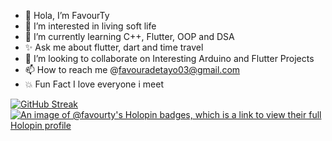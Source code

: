 - 👋 Hola, I’m FavourTy
- 👀 I’m interested in living soft life
- 🌱 I’m currently learning C++, Flutter, OOP and  DSA
- ✨ Ask me about flutter, dart and time travel
- 💞️ I’m looking to collaborate on Interesting Arduino and Flutter Projects
- 📫 How to reach me @favouradetayo03@gmail.com
- 💥 Fun Fact I love everyone i meet
  
 [![GitHub Streak](https://streak-stats.demolab.com?user=favourTy&theme=solarized-dark)](https://git.io/streak-stats)
 [![An image of @favourty's Holopin badges, which is a link to view their full Holopin profile](https://holopin.me/favourty)](https://holopin.io/@favourty)

<!---
FavourTy/FavourTy is a ✨ special ✨ repository because its `README.md` (this file) appears on your GitHub profile.

You can click the Preview link to take a look at your changes.
--->
